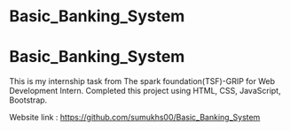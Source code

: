 # Basic_Banking_System

# Basic_Banking_System
This is my internship task from The spark foundation(TSF)-GRIP for Web Development Intern. Completed this project using HTML, CSS, JavaScript, Bootstrap.

Website link :  https://github.com/sumukhs00/Basic_Banking_System
